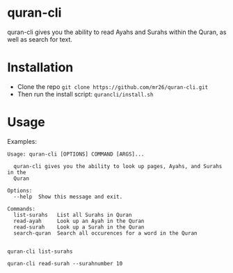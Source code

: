 # quran-cli
quran-cli gives you the ability to read Ayahs and Surahs within the Quran, as well as search for text.

# Installation
- Clone the repo ```git clone https://github.com/mr26/quran-cli.git```
- Then run the install script: ```qurancli/install.sh```

# Usage

Examples:

```[root@desktop ~]# quran-cli --help
Usage: quran-cli [OPTIONS] COMMAND [ARGS]...

  quran-cli gives you the ability to look up pages, Ayahs, and Surahs in the
  Quran

Options:
  --help  Show this message and exit.

Commands:
  list-surahs   List all Surahs in Quran
  read-ayah     Look up an Ayah in the Quran
  read-surah    Look up a Surah in the Quran
  search-quran  Search all occurences for a word in the Quran
  
  ```

```quran-cli list-surahs```


```quran-cli read-surah --surahnumber 10```



